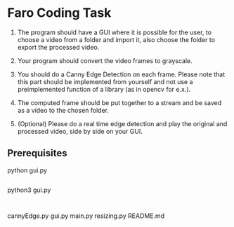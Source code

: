 # Faro Coding Task

1. The program should have a GUI where it is possible for the user, to choose a video from a folder and import it, also choose the folder to export the processed video.

2. Your program should convert the video frames to grayscale.

3. You should do a Canny Edge Detection on each frame. Please note that this part should be implemented from yourself and not use a preimplemented function of a library (as in opencv for e.x.).

4. The computed frame should be put together to a stream and be saved as a video to the chosen folder.

5. (Optional) Please do a real time edge detection and play the original and processed video, side by side on your GUI.

## Prerequisites

python gui.py
```

```
python3 gui.py
```


```
cannyEdge.py
gui.py
main.py
resizing.py
README.md
```




